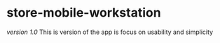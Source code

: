 # store-mobile-workstation
*version 1.0*
This is version of the app is focus on usability and simplicity
